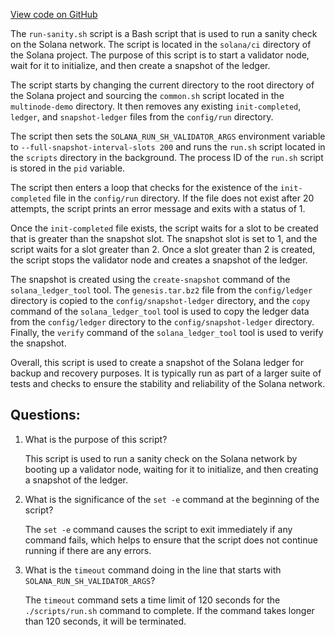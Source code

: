 
[View code on GitHub](https://github.com/solana-labs/solana/blob/master/ci/run-sanity.sh)

The `run-sanity.sh` script is a Bash script that is used to run a sanity check on the Solana network. The script is located in the `solana/ci` directory of the Solana project. The purpose of this script is to start a validator node, wait for it to initialize, and then create a snapshot of the ledger.

The script starts by changing the current directory to the root directory of the Solana project and sourcing the `common.sh` script located in the `multinode-demo` directory. It then removes any existing `init-completed`, `ledger`, and `snapshot-ledger` files from the `config/run` directory.

The script then sets the `SOLANA_RUN_SH_VALIDATOR_ARGS` environment variable to `--full-snapshot-interval-slots 200` and runs the `run.sh` script located in the `scripts` directory in the background. The process ID of the `run.sh` script is stored in the `pid` variable.

The script then enters a loop that checks for the existence of the `init-completed` file in the `config/run` directory. If the file does not exist after 20 attempts, the script prints an error message and exits with a status of 1.

Once the `init-completed` file exists, the script waits for a slot to be created that is greater than the snapshot slot. The snapshot slot is set to 1, and the script waits for a slot greater than 2. Once a slot greater than 2 is created, the script stops the validator node and creates a snapshot of the ledger.

The snapshot is created using the `create-snapshot` command of the `solana_ledger_tool` tool. The `genesis.tar.bz2` file from the `config/ledger` directory is copied to the `config/snapshot-ledger` directory, and the `copy` command of the `solana_ledger_tool` tool is used to copy the ledger data from the `config/ledger` directory to the `config/snapshot-ledger` directory. Finally, the `verify` command of the `solana_ledger_tool` tool is used to verify the snapshot.

Overall, this script is used to create a snapshot of the Solana ledger for backup and recovery purposes. It is typically run as part of a larger suite of tests and checks to ensure the stability and reliability of the Solana network.
## Questions: 
 1. What is the purpose of this script?
    
    This script is used to run a sanity check on the Solana network by booting up a validator node, waiting for it to initialize, and then creating a snapshot of the ledger.

2. What is the significance of the `set -e` command at the beginning of the script?

    The `set -e` command causes the script to exit immediately if any command fails, which helps to ensure that the script does not continue running if there are any errors.

3. What is the `timeout` command doing in the line that starts with `SOLANA_RUN_SH_VALIDATOR_ARGS`?

    The `timeout` command sets a time limit of 120 seconds for the `./scripts/run.sh` command to complete. If the command takes longer than 120 seconds, it will be terminated.